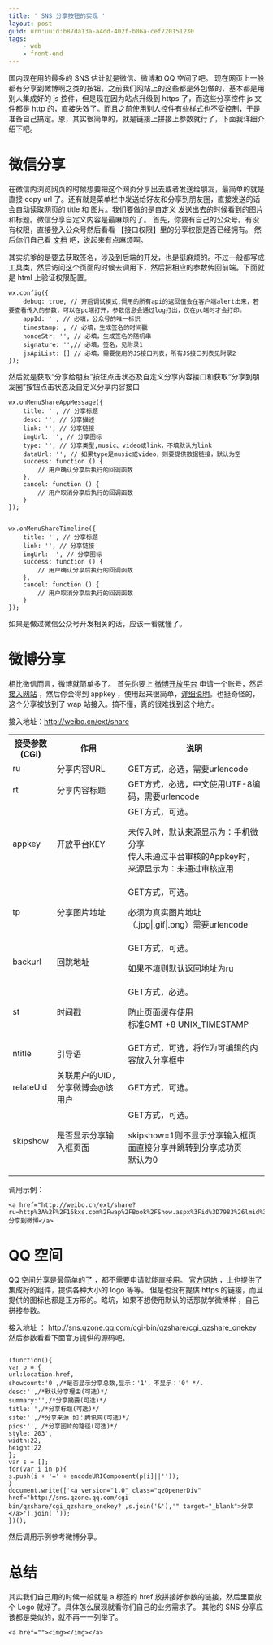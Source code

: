 ```yaml
---
title: ' SNS 分享按钮的实现 '
layout: post
guid: urn:uuid:b87da13a-a4dd-402f-b06a-cef720151230
tags:
    - web
    - front-end
---
```



国内现在用的最多的 SNS 估计就是微信、微博和 QQ 空间了吧。
现在网页上一般都有分享到微博啊之类的按钮，之前我们网站上的这些都是外包做的，基本都是用别人集成好的 js 控件，但是现在因为站点升级到 https 了，而这些分享控件 js 文件都是 http 的，直接失效了。而且之前使用别人控件有些样式也不受控制，于是准备自己搞定。恩，其实很简单的，就是链接上拼接上参数就行了，下面我详细介绍下吧。

# 微信分享 #

在微信内浏览网页的时候想要把这个网页分享出去或者发送给朋友，最简单的就是直接 copy url 了。还有就是菜单栏中发送给好友和分享到朋友圈，直接发送的话会自动读取网页的 title 和 图片。我们要做的是自定义 发送出去的时候看到的图片和标题。微信分享自定义内容是最麻烦的了。
首先，你要有自己的公众号。有没有权限，直接登入公众号然后看看 【接口权限】里的分享权限是否已经拥有。
然后你们自己看 [文档](http://mp.weixin.qq.com/wiki/7/aaa137b55fb2e0456bf8dd9148dd613f.html) 吧，说起来有点麻烦啊。

其实坑爹的是要去获取签名，涉及到后端的开发，也是挺麻烦的。不过一般都写成工具类，然后访问这个页面的时候去调用下，然后把相应的参数传回前端。下面就是 html 上验证权限配置。

```
wx.config({
    debug: true, // 开启调试模式,调用的所有api的返回值会在客户端alert出来，若要查看传入的参数，可以在pc端打开，参数信息会通过log打出，仅在pc端时才会打印。
    appId: '', // 必填，公众号的唯一标识
    timestamp: , // 必填，生成签名的时间戳
    nonceStr: '', // 必填，生成签名的随机串
    signature: '',// 必填，签名，见附录1
    jsApiList: [] // 必填，需要使用的JS接口列表，所有JS接口列表见附录2
});
```


然后就是获取“分享给朋友”按钮点击状态及自定义分享内容接口和获取“分享到朋友圈”按钮点击状态及自定义分享内容接口


```
wx.onMenuShareAppMessage({
    title: '', // 分享标题
    desc: '', // 分享描述
    link: '', // 分享链接
    imgUrl: '', // 分享图标
    type: '', // 分享类型,music、video或link，不填默认为link
    dataUrl: '', // 如果type是music或video，则要提供数据链接，默认为空
    success: function () { 
        // 用户确认分享后执行的回调函数
    },
    cancel: function () { 
        // 用户取消分享后执行的回调函数
    }
});


wx.onMenuShareTimeline({
    title: '', // 分享标题
    link: '', // 分享链接
    imgUrl: '', // 分享图标
    success: function () { 
        // 用户确认分享后执行的回调函数
    },
    cancel: function () { 
        // 用户取消分享后执行的回调函数
    }
});
```

如果是做过微信公众号开发相关的话，应该一看就懂了。


# 微博分享 #

相比微信而言，微博就简单多了。
首先你要上 [微博开放平台](http://open.weibo.com/) 申请一个账号，然后 [接入网站](http://open.weibo.com/connect) ，然后你会得到 appkey ，使用起来很简单，[详细说明](http://open.weibo.com/wiki/WAP%E7%AB%99%E6%8E%A5%E5%85%A5)。也挺奇怪的，这个分享被放到了 wap 站接入。搞不懂，真的很难找到这个地方。

接入地址：http://weibo.cn/ext/share

<table class="wiki_table" border="0" cellspacing="0" cellpadding="0" style="width:100%">

<tbody>

<tr>

<th class="wiki_table_thfirst" style="width:50px">接受参数(CGI)</th>

<th>作用</th>

<th>说明</th>

</tr>

<tr>

<td class="wiki_table_tdfirst">ru</td>

<td>分享内容URL</td>

<td>GET方式，必选，需要urlencode</td>

</tr>

<tr>

<td class="wiki_table_tdfirst">rt</td>

<td>分享内容标题</td>

<td>GET方式，必选，中文使用UTF-8编码，需要urlencode</td>

</tr>

<tr>

<td class="wiki_table_tdfirst">appkey</td>

<td>开放平台KEY</td>

<td>GET方式，可选。

<dl>

<dt>未传入时，默认来源显示为：手机微分享</dt>

<dt>传入未通过平台审核的Appkey时，来源显示为：未通过审核应用</dt>

</dl>

</td>

</tr>

<tr>

<td class="wiki_table_tdfirst">tp</td>

<td>分享图片地址</td>

<td>GET方式，可选。

<dl>

<dt>必须为真实图片地址（.jpg|.gif|.png）需要urlencode</dt>

</dl>

</td>

</tr>

<tr>

<td class="wiki_table_tdfirst">backurl</td>

<td>回跳地址</td>

<td>GET方式，可选。

<dl>

<dt>如果不填则默认返回地址为ru</dt>

</dl>

</td>

</tr>

<tr>

<td class="wiki_table_tdfirst">st</td>

<td>时间戳</td>

<td>GET方式，必选。

<dl>

<dt>防止页面缓存使用</dt>

<dt>标准GMT +8 UNIX_TIMESTAMP</dt>

</dl>

</td>

</tr>

<tr>

<td class="wiki_table_tdfirst">ntitle</td>

<td>引导语</td>

<td>GET方式，可选，将作为可编辑的内容放入分享框中</td>

</tr>

<tr>

<td class="wiki_table_tdfirst">relateUid</td>

<td>关联用户的UID，分享微博会@该用户</td>

<td>GET方式，可选。</td>

</tr>

<tr>

<td class="wiki_table_tdfirst">skipshow</td>

<td>是否显示分享输入框页面</td>

<td>GET方式，可选。

<dl>

<dt>skipshow=1则不显示分享输入框页面直接分享并跳转到分享成功页</dt>

<dt>默认为0</dt>

</dl>

</td>

</tr>

</tbody>

</table>

调用示例：

    <a href="http://weibo.cn/ext/share?ru=http%3A%2F%2F16kxs.com%2Fwap%2FBook%2FShow.aspx%3Fid%3D7983%26lmid%3D0%26uid%3D0%26ups%3D0&rt=%E9%83%BD%E5%B8%82%E7%89%A7%E9%AC%BC%E4%BA%BA&st=1301645308&appkey=3989260088">分享到微博</a>

  
  
  
# QQ 空间 #

QQ 空间分享是最简单的了 ，都不需要申请就能直接用。
[官方网站](http://connect.qq.com/intro/share/) ，上也提供了集成好的组件，提供各种大小的 logo 等等。
但是也没有提供 https 的链接，而且提供的图标也都是正方形的。略坑，如果不想使用默认的话那就学微博样 ，自己拼接参数。


接入地址 ： http://sns.qzone.qq.com/cgi-bin/qzshare/cgi_qzshare_onekey
然后参数看看下面官方提供的源码吧。

```

(function(){
var p = {
url:location.href,
showcount:'0',/*是否显示分享总数,显示：'1'，不显示：'0' */.
desc:'',/*默认分享理由(可选)*/
summary:'',/*分享摘要(可选)*/
title:'',/*分享标题(可选)*/
site:'',/*分享来源 如：腾讯网(可选)*/
pics:'', /*分享图片的路径(可选)*/
style:'203',
width:22,
height:22
};
var s = [];
for(var i in p){
s.push(i + '=' + encodeURIComponent(p[i]||''));
}
document.write(['<a version="1.0" class="qzOpenerDiv" href="http://sns.qzone.qq.com/cgi-bin/qzshare/cgi_qzshare_onekey?',s.join('&'),'" target="_blank">分享</a>'].join(''));
})();

```

然后调用示例参考微博分享。


# 总结 #
其实我们自己用的时候一般就是 a 标签的 href 放拼接好参数的链接，然后里面放个 Logo 就好了。具体怎么展现就看你们自己的业务需求了。 其他的 SNS 分享应该都是类似的，就不再一一列举了。

```
<a href=""><img></img></a>
```

